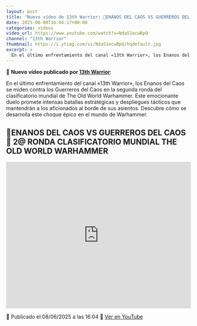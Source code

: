 ```yaml
---
layout: post
title: "Nuevo vídeo de 13th Warrior: 🎲ENANOS DEL CAOS VS GUERREROS DEL CAOS🎲 2@ RONDA CLASIFICATORIO MUNDIAL THE OLD WORLD WARHAMMER"
date: 2025-06-08T16:04:17+00:00
categories: videos
video_url: https://www.youtube.com/watch?v=Nda51ecwBpQ
channel: "13th Warrior"
thumbnail: https://i.ytimg.com/vi/Nda51ecwBpQ/hqdefault.jpg
excerpt: >
  En el último enfrentamiento del canal «13th Warrior», los Enanos del Caos se miden contra los Guerreros del Caos en la segunda ronda del clasificatorio mundial de The Old World Warhammer. Este emocionante duelo promete intensas batallas estratégicas y despliegues tácticos que mantendrán a los aficionados al borde de sus asientos. Descubre cómo se desarrolla este choque épico en el mundo de Warhammer.
---
```


🎥 **Nuevo vídeo publicado por [13th Warrior](https://www.youtube.com/channel/UCYOhXS04iLg68Sro80yF_1w)**:

En el último enfrentamiento del canal «13th Warrior», los Enanos del Caos se miden contra los Guerreros del Caos en la segunda ronda del clasificatorio mundial de The Old World Warhammer. Este emocionante duelo promete intensas batallas estratégicas y despliegues tácticos que mantendrán a los aficionados al borde de sus asientos. Descubre cómo se desarrolla este choque épico en el mundo de Warhammer.

## 🎲ENANOS DEL CAOS VS GUERREROS DEL CAOS🎲 2@ RONDA CLASIFICATORIO MUNDIAL THE OLD WORLD WARHAMMER

<iframe width="100%" height="400" src="https://www.youtube.com/embed/Nda51ecwBpQ" frameborder="0" allowfullscreen></iframe>

📅 Publicado el 08/06/2025 a las 16:04
🔗 [Ver en YouTube](https://www.youtube.com/watch?v=Nda51ecwBpQ)
